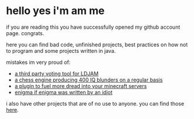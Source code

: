 # hello yes i'm am me

if you are reading this you have successfully opened my github account page. congrats.

here you can find bad code, unfinished projects, best practices on how not to program and some projects written in java.



mistakes im very proud of:

- [a third party voting tool for LDJAM](https://github.com/InitialPosition/pyJAMa)
- [a chess engine producing 400 IQ blunders on a regular basis](https://github.com/InitialPosition/CheddarShredder)
- [a plugin to fuel more dread into your minecraft servers](https://github.com/InitialPosition/GlobalCountdown)
- [enigma if enigma was written by an idiot](https://github.com/InitialPosition/WordScrambler2001)

i also have other projects that are of no use to anyone. you can find those [here](https://github.com/InitialPosition?tab=repositories).

